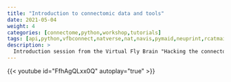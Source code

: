```yaml
---
title: "Introduction to connectomic data and tools"
date: 2021-05-04
weight: 4
categories: [connectome,python,workshop,tutorials]
tags: [api,python,vfbconnect,natverse,nat,navis,pymaid,neuprint,rcatmaid,r]
description: >
  Introduction session from the Virtual Fly Brain "Hacking the connectome" workshop that was run in collaboration with the Drosophila Connectomics Group based at the Dept of Zoology, University of Cambridge.
---
```


{{< youtube id="FfhAgQLxx0Q" autoplay="true" >}}
